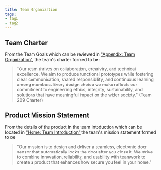 ```yaml
---
title: Team Organization
tags:
- tag1
- tag2
---
```


## Team Charter

From the Team Goals which can be reviewed in ["Appendix: Team Organization"](https://asu-egr304-2025-f-209.github.io/Appendix/App-Team-Org/), the team's charter formed to be :

> "Our team thrives on collaboration, creativity, and technical excellence. We aim to produce functional prototypes while fostering clear communication, shared responsibility, and continuous learning among members. Every design choice we make reflects our commitment to engineering ethics, integrity, sustainability, and solutions that have meaningful impact on the wider society." (Team 209 Charter)

## Product Mission Statement

From the details of the product in the team intoduction which can be located in ["Home: Team Introduction"](https://asu-egr304-2025-f-209.github.io/#team-introduction) the team's mission statement formed to be:

 > "Our mission is to design and deliver a seamless, electronic door sensor that automatically locks the door after you close it. We strive to combine innovation, reliability, and usability with teamwork to create a product that enhances how secure you feel in your home."
